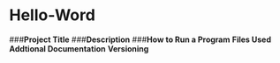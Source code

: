 # Hello-Word


###**Project Title**
###**Description**
###**How to Run a Program**
**Files Used** 
**Addtional Documentation** 
**Versioning** 
